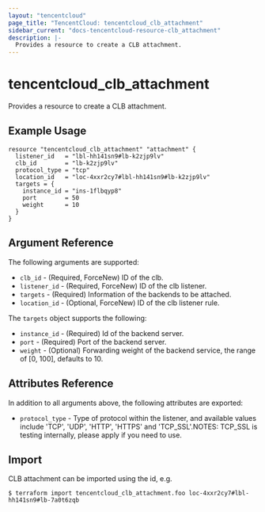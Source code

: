 ```yaml
---
layout: "tencentcloud"
page_title: "TencentCloud: tencentcloud_clb_attachment"
sidebar_current: "docs-tencentcloud-resource-clb_attachment"
description: |-
  Provides a resource to create a CLB attachment.
---
```


# tencentcloud_clb_attachment

Provides a resource to create a CLB attachment.

## Example Usage

```hcl
resource "tencentcloud_clb_attachment" "attachment" {
  listener_id   = "lbl-hh141sn9#lb-k2zjp9lv"
  clb_id        = "lb-k2zjp9lv"
  protocol_type = "tcp"
  location_id   = "loc-4xxr2cy7#lbl-hh141sn9#lb-k2zjp9lv"
  targets = {
    instance_id = "ins-1flbqyp8"
    port        = 50
    weight      = 10
  }
}
```

## Argument Reference

The following arguments are supported:

* `clb_id` - (Required, ForceNew) ID of the clb.
* `listener_id` - (Required, ForceNew)  ID of the clb listener.
* `targets` - (Required)  Information of the backends to be attached.
* `location_id` - (Optional, ForceNew) ID of the clb listener rule.

The `targets` object supports the following:

* `instance_id` - (Required) Id of the backend server.
* `port` - (Required) Port of the backend server.
* `weight` - (Optional) Forwarding weight of the backend service, the range of [0, 100], defaults to 10.

## Attributes Reference

In addition to all arguments above, the following attributes are exported:

* `protocol_type` - Type of protocol within the listener, and available values include 'TCP', 'UDP', 'HTTP', 'HTTPS' and 'TCP_SSL'.NOTES: TCP_SSL is testing internally, please apply if you need to use.


## Import

CLB attachment can be imported using the id, e.g.

```
$ terraform import tencentcloud_clb_attachment.foo loc-4xxr2cy7#lbl-hh141sn9#lb-7a0t6zqb
```

